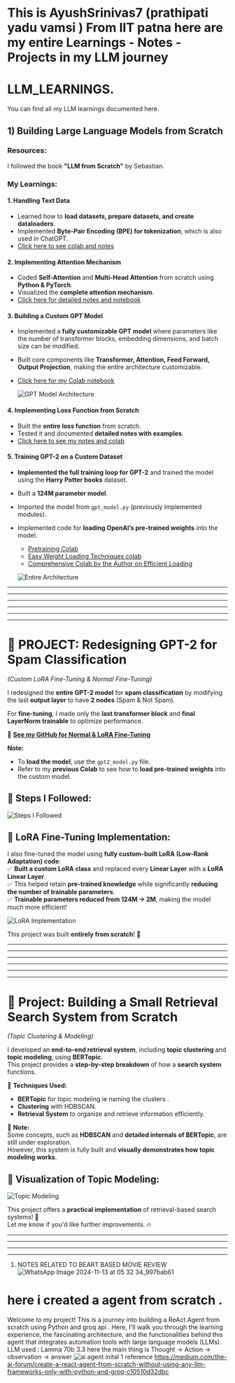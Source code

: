 # This is AyushSrinivas7 (prathipati yadu vamsi ) From IIT patna  here are my entire Learnings - Notes -Projects in my LLM journey
# LLM_LEARNINGS.
You can find all my LLM learnings documented here. 

## 1) Building Large Language Models from Scratch

### Resources:
I followed the book **"LLM from Scratch"** by Sebastian.

### My Learnings:

#### 1. Handling Text Data
- Learned how to **load datasets, prepare datasets, and create dataloaders**.
- Implemented **Byte-Pair Encoding (BPE) for tokenization**, which is also used in ChatGPT.
- [Click here to see colab and notes ](https://github.com/Ayushsrinivas7/LLM_LEARNINGS/blob/main/LLM_FROM_SCRATCH/1_byte_pair_encoding.ipynb)

#### 2. Implementing Attention Mechanism
- Coded **Self-Attention** and **Multi-Head Attention** from scratch using **Python & PyTorch**.
- Visualized the **complete attention mechanism**.
- [Click here for detailed notes and notebook](https://github.com/Ayushsrinivas7/LLM_LEARNINGS/blob/main/LLM_FROM_SCRATCH/2_ATTENTION_MECHANISM.ipynb)

#### 3. Building a Custom GPT Model
- Implemented a **fully customizable GPT model** where parameters like the number of transformer blocks, embedding dimensions, and batch size can be modified.
- Built core components like **Transformer, Attention, Feed Forward, Output Projection**, making the entire architecture customizable.
- [Click here for my Colab notebook ](https://github.com/Ayushsrinivas7/LLM_LEARNINGS/blob/main/LLM_FROM_SCRATCH/4_mylearning__CODING__THE_GPT_2.ipynb)

  ![GPT Model Architecture](https://drive.google.com/uc?export=view&id=1DAD3Rbi_3vJr9YmFmWecn-1rP7zIzEWm)

#### 4. Implementing Loss Function from Scratch
- Built the **entire loss function** from scratch.
- Tested it and documented **detailed notes with examples**.
- [Click here to see my notes and colab ](https://github.com/Ayushsrinivas7/LLM_LEARNINGS/blob/main/LLM_FROM_SCRATCH/5_my_learning_lossfunction_Coding_gpt2.ipynb)

#### 5. Training GPT-2 on a Custom Dataset
- **Implemented the full training loop for GPT-2** and trained the model using the **Harry Potter books** dataset.
- Built a **124M parameter model**.
- Imported the model from `gpt_model.py` (previously implemented modules).
- Implemented code for **loading OpenAI’s pre-trained weights** into the model.

  - [Pretraining Colab](https://github.com/Ayushsrinivas7/LLM_LEARNINGS/blob/main/LLM_FROM_SCRATCH/5_1_Mylerning_Building_GPT2_From_scrtach_and_pretraingipynb)
  - [Easy Weight Loading Techniques colab ](https://github.com/Ayushsrinivas7/LLM_LEARNINGS/blob/main/LLM_FROM_SCRATCH/5_2Bringing_weights_from_hugginfface_lodaing_tipynb)
  - [Comprehensive Colab by the Author on Efficient Loading](https://github.com/rasbt/LLMs-from-scratch/tree/main/ch05)

  ![Entire Architecture](https://drive.google.com/uc?export=view&id=1DGy_8ZKTKYgG0DUzh9iNtEgwGMnpkLMc)

___
---
---
---
---
---
# 🚀 PROJECT: **Redesigning GPT-2 for Spam Classification**  
_(Custom LoRA Fine-Tuning & Normal Fine-Tuning)_

I redesigned the **entire GPT-2 model** for **spam classification** by modifying the last **output layer** to have **2 nodes** (Spam & Not Spam).  

For **fine-tuning**, I made only the **last transformer block** and **final LayerNorm trainable** to optimize performance.  

🔗 **[See my GitHub for Normal & LoRA Fine-Tuning](https://github.com/Ayushsrinivas7/Project_GPT_Classifer)**  

**Note:**  
- To **load the model**, use the `gpt2_model.py` file.  
- Refer to my **previous Colab** to see how to **load pre-trained weights** into the custom model.  



## 🔹 Steps I Followed:
![Steps I Followed](https://drive.google.com/uc?export=view&id=1fJ-_7pNN9ngsp5AKcD5tCMhJ6qXuXS4z)



## 🔹 LoRA Fine-Tuning Implementation:
I also fine-tuned the model using **fully custom-built LoRA (Low-Rank Adaptation) code**:  
✅ **Built a custom LoRA class** and replaced every **Linear Layer** with a **LoRA Linear Layer**.  
✅ This helped retain **pre-trained knowledge** while significantly **reducing the number of trainable parameters**.  
✅ **Trainable parameters reduced from 124M → 2M**, making the model much more efficient!  

![LoRA Implementation](https://drive.google.com/uc?export=view&id=1wf-JfaUKMDZIU3CWFZmgvTVPvqovfuIv)


This project was built **entirely from scratch**! 🚀  
___
---
---
---
---
---
# 🚀 **Project: Building a Small Retrieval Search System from Scratch**  
_(Topic Clustering & Modeling)_

I developed an **end-to-end retrieval system**, including **topic clustering** and **topic modeling**, using **BERTopic**.  
This project provides a **step-by-step breakdown** of how a **search system** functions.  

🔹 **Techniques Used:**  
- **BERTopic** for topic modeling ie naming the clusters .  
- **Clustering** with HDBSCAN.  
- **Retrieval System** to organize and retrieve information efficiently.  

📌 **Note:**  
Some concepts, such as **HDBSCAN** and **detailed internals of BERTopic**, are still under exploration.  
However, this system is fully built and **visually demonstrates how topic modeling works**.  



## 🔹 **Visualization of Topic Modeling:**
![Topic Modeling](https://drive.google.com/uc?export=view&id=1FulfObSnSjB_7St0MEFWvUMWfMbD5ePI)



This project offers a **practical implementation** of retrieval-based search systems! 🚀  
Let me know if you'd like further improvements. 🔥  

---
---
---
---
1) NOTES RELATED TO BEART BASED MOVIE REVIEW 
![WhatsApp Image 2024-11-13 at 05 32 34_997bab61](https://github.com/user-attachments/assets/e41b47af-d855-4e02-9277-5c0c43f26a1f)

# here i created a agent from scratch . 
Welcome to my project! This is a journey into building a ReAct Agent from scratch using Python and groq api . Here, I'll walk you through the learning experience, the fascinating architecture, and the functionalities behind this agent that integrates automation tools with large language models (LLMs).
LLM used : Lamma 70b 3.3 
here the main thing is Thought -> Action -> observation -> answer 
![ai agent inital 1](https://github.com/user-attachments/assets/060964fc-d62e-41b5-a2b9-826dd5fb53f5)
reference https://medium.com/the-ai-forum/create-a-react-agent-from-scratch-without-using-any-llm-frameworks-only-with-python-and-groq-c10510d32dbc

